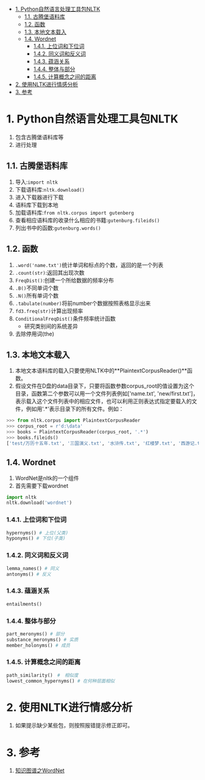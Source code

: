 <!-- TOC -->

- [1. Python自然语言处理工具包NLTK](#1-python自然语言处理工具包nltk)
  - [1.1. 古腾堡语料库](#11-古腾堡语料库)
  - [1.2. 函数](#12-函数)
  - [1.3. 本地文本载入](#13-本地文本载入)
  - [1.4. Wordnet](#14-wordnet)
    - [1.4.1. 上位词和下位词](#141-上位词和下位词)
    - [1.4.2. 同义词和反义词](#142-同义词和反义词)
    - [1.4.3. 蕴涵关系](#143-蕴涵关系)
    - [1.4.4. 整体与部分](#144-整体与部分)
    - [1.4.5. 计算概念之间的距离](#145-计算概念之间的距离)
- [2. 使用NLTK进行情感分析](#2-使用nltk进行情感分析)
- [3. 参考](#3-参考)

<!-- /TOC -->

# 1. Python自然语言处理工具包NLTK
1. 包含古腾堡语料库等
2. 进行处理
 
## 1.1. 古腾堡语料库
1. 导入:`import nltk`
2. 下载语料库:`nltk.download()`
3. 进入下载器进行下载
4. 语料库下载到本地
5. 加载语料库:`from nltk.corpus import gutenberg`
6. 查看相应语料库的收录什么相应的书籍:`gutenburg.fileids()`
7. 列出书中的函数:`gutenburg.words()`

## 1.2. 函数
1. `.word('name.txt')`统计单词和标点的个数，返回的是一个列表
2. `.count(str)`:返回其出现次数
3. `FreqDist()`:创建一个所给数据的频率分布
4. `.B()`不同单词个数
5. `.N()`所有单词个数
6. `.tabulate(number)`将前number个数据按照表格显示出来
7. `fd3.freq(str)`计算出现频率
8. `ConditionalFreqDist()`条件频率统计函数
    + 研究类别间的系统差异
9. 去除停用词(the)

## 1.3. 本地文本载入
1. 本地文本语料库的载入只要使用NLTK中的**PlaintextCorpusReader()**函数。
2. 假设文件在D盘的data目录下，只要将函数参数corpus_root的值设置为这个目录，函数第二个参数可以用一个文件列表例如['name.txt', 'new/first.txt']，表示载入这个文件列表中的相应文件，也可以利用正则表达式指定要载入的文件，例如用'.*'表示目录下的所有文件。例如：
```python
>>> from nltk.corpus import PlaintextCorpusReader
>>> corpus_root = r'd:\data'
>>> books = PlaintextCorpusReader(corpus_root, '.*')
>>> books.fileids()
['test/万历十五年.txt', '三国演义.txt', '水浒传.txt', '红楼梦.txt', '西游记.txt']
```

## 1.4. Wordnet
1. WordNet是nltk的一个组件
2. 首先需要下载wordnet

```py
import nltk
nltk.download('wordnet')
```

### 1.4.1. 上位词和下位词
```py
hypernyms() # 上位(父类)
hyponyms() # 下位(子类)
```

### 1.4.2. 同义词和反义词
```py
lemma_names() # 同义
antonyms() # 反义
```

### 1.4.3. 蕴涵关系
```py
entailments()
```

### 1.4.4. 整体与部分
```py
part_meronyms() # 部分
substance_meronyms() # 实质
member_holonyms() # 成员
```

### 1.4.5. 计算概念之间的距离
```py
path_similarity()　#　相似度
lowest_common_hypernyms() # 在何种层面相似
```

# 2. 使用NLTK进行情感分析
1. 如果提示缺少某些包，则按照报错提示修正即可。

# 3. 参考
1. <a href = "https://blog.csdn.net/xieyan0811/article/details/82314042">知识图谱之WordNet</a>